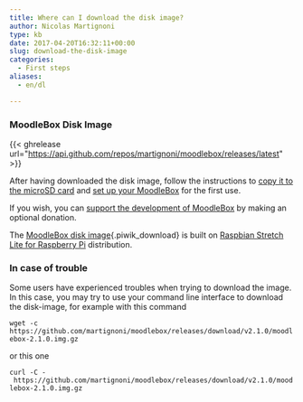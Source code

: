 ```yaml
---
title: Where can I download the disk image?
author: Nicolas Martignoni
type: kb
date: 2017-04-20T16:32:11+00:00
slug: download-the-disk-image
categories:
  - First steps
aliases:
  - en/dl

---
```

### MoodleBox Disk Image

{{< ghrelease url="https://api.github.com/repos/martignoni/moodlebox/releases/latest" >}}

After having downloaded the disk image, follow the instructions to [copy it to the microSD card][1] and [set up your MoodleBox][2] for the first use.

If you wish, you can [support the development of MoodleBox][3] by making an optional donation.

The [MoodleBox disk image][4]{.piwik_download} is built on <a href="https://www.raspberrypi.org/downloads/raspbian/" target="_blank" rel="noopener noreferrer">Raspbian Stretch Lite for Raspberry Pi</a> distribution.

### In case of trouble

Some users have experienced troubles when trying to download the image. In this case, you may try to use your command line interface to download the disk-image, for example with this command

`wget -c https://github.com/martignoni/moodlebox/releases/download/v2.1.0/moodlebox-2.1.0.img.gz`

or this one

`curl -C - https://github.com/martignoni/moodlebox/releases/download/v2.1.0/moodlebox-2.1.0.img.gz`

 [1]: https://moodlebox.net/en/help/copy-the-disk-image-on-a-sd-card/
 [2]: https://moodlebox.net/en/help/startup-shutdown-restart/
 [3]: https://moodlebox.net/en/give/
 [4]: https://github.com/martignoni/moodlebox/releases/download/v2.1.0/moodlebox-2.1.0.img.gz
